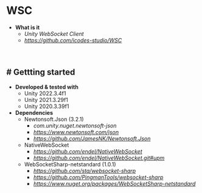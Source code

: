 # WSC

- **What is it**
    - *Unity WebSocket Client*
    - *https://github.com/icodes-studio/WSC*


　

## # Gettting started

- **Developed & tested with**
    - Unity 2022.3.4f1
    - Unity 2021.3.29f1
    - Unity 2020.3.39f1
- **Dependencies**
    - Newtonsoft.Json (3.2.1)
        - *com.unity.nuget.newtonsoft-json*
        - *https://www.newtonsoft.com/json*
        - *https://github.com/JamesNK/Newtonsoft.Json*
    - NativeWebSocket
        - *https://github.com/endel/NativeWebSocket*
        - *https://github.com/endel/NativeWebSocket.git#upm*
    - WebSocketSharp-netstandard (1.0.1)
        - *https://github.com/sta/websocket-sharp*
        - *https://github.com/PingmanTools/websocket-sharp*
        - *https://www.nuget.org/packages/WebSocketSharp-netstandard*
